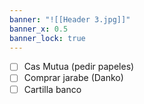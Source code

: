```yaml
---
banner: "![[Header 3.jpg]]"
banner_x: 0.5
banner_lock: true
---
```




- [ ] Cas Mutua (pedir papeles) 
- [ ] Comprar jarabe (Danko)
- [ ] Cartilla banco